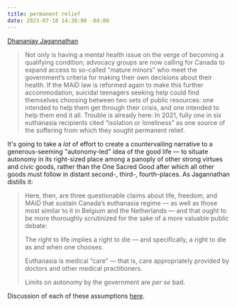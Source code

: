 ```yaml
---
title: permanent relief
date: 2023-07-10 14:38:00 -04:00
---
```


[Dhananjay Jagannathan](https://plus.thebulwark.com/p/what-canadas-euthanasia-advocates)

>Not only is having a mental health issue on the verge of becoming a qualifying condition; advocacy groups are now calling for Canada to expand access to so-called “mature minors” who meet the government’s criteria for making their own decisions about their health. If the MAiD law is reformed again to make this further accommodation, suicidal teenagers seeking help could find themselves choosing between two sets of public resources: one intended to help them get through their crisis, and one intended to help them end it all. Trouble is already here: In 2021, fully one in six euthanasia recipients cited “isolation or loneliness” as one source of the suffering from which they sought permanent relief.

It's going to take a *lot* of effort to create a countervailing narrative to a generous-seeming "autonomy-led" idea of the good life — to situate autonomy in its right-sized place among a panoply of other strong virtues and civic goods, rather than the One Sacred Good after which all other goods must follow in distant second-, third-, fourth-places. As Jagannathan distills it:

>Here, then, are three questionable claims about life, freedom, and MAiD that sustain Canada’s euthanasia regime — as well as those most similar to it in Belgium and the Netherlands — and that ought to be more thoroughly scrutinized for the sake of a more valuable public debate:
>
>The right to life implies a right to die — and specifically, a right to die as and when one chooses.
>
>Euthanasia is medical “care” — that is, care appropriately provided by doctors and other medical practitioners.
>
>Limits on autonomy by the government are *per se* bad.

Discussion of each of these assumptions [here](https://plus.thebulwark.com/p/what-canadas-euthanasia-advocates).